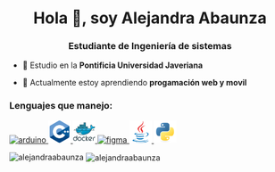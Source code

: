 <h1 align="center">Hola 👋, soy Alejandra Abaunza</h1>
<h3 align="center">Estudiante de Ingeniería de sistemas</h3>

- 🔭 Estudio en la **Pontificia Universidad Javeriana**

- 🌱 Actualmente estoy aprendiendo **progamación web y movil**

<h3 align="left">Lenguajes que manejo:</h3>
<p align="left"> <a href="https://www.arduino.cc/" target="_blank" rel="noreferrer"> <img src="https://cdn.worldvectorlogo.com/logos/arduino-1.svg" alt="arduino" width="40" height="40"/> </a> <a href="https://www.w3schools.com/cpp/" target="_blank" rel="noreferrer"> <img src="https://raw.githubusercontent.com/devicons/devicon/master/icons/cplusplus/cplusplus-original.svg" alt="cplusplus" width="40" height="40"/> </a> <a href="https://www.docker.com/" target="_blank" rel="noreferrer"> <img src="https://raw.githubusercontent.com/devicons/devicon/master/icons/docker/docker-original-wordmark.svg" alt="docker" width="40" height="40"/> </a> <a href="https://www.figma.com/" target="_blank" rel="noreferrer"> <img src="https://www.vectorlogo.zone/logos/figma/figma-icon.svg" alt="figma" width="40" height="40"/> </a> <a href="https://www.java.com" target="_blank" rel="noreferrer"> <img src="https://raw.githubusercontent.com/devicons/devicon/master/icons/java/java-original.svg" alt="java" width="40" height="40"/> </a> <a href="https://www.python.org" target="_blank" rel="noreferrer"> <img src="https://raw.githubusercontent.com/devicons/devicon/master/icons/python/python-original.svg" alt="python" width="40" height="40"/> </a> </p>

<p><img align="left" src="https://github-readme-stats.vercel.app/api/top-langs?username=alejandraabaunza&show_icons=true&locale=en&layout=compact" alt="alejandraabaunza" /></p>

<p>&nbsp;<img align="center" src="https://github-readme-stats.vercel.app/api?username=alejandraabaunza&show_icons=true&locale=en" alt="alejandraabaunza" /></p>

